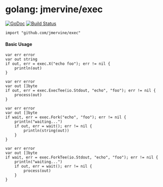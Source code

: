 # golang: jmervine/exec

[![GoDoc](https://godoc.org/github.com/jmervine/exec?status.png)](https://godoc.org/github.com/jmervine/exec) [![Build Status](https://travis-ci.org/jmervine/exec.svg)](https://travis-ci.org/jmervine/exec)

```golang
import "github.com/jmervine/exec"
```

#### Basic Usage

```golang
var err error
var out string
if out, err = exec.X("echo foo"); err != nil {
    println(out)
}

var err error
var out []byte
if out, err = exec.ExecTee(io.Stdout, "echo", "foo"); err != nil {
    process(out)
}

var err error
var out []byte
if wait, err = exec.Fork("echo", "foo"); err != nil {
    println("waiting...")
    if out, err = wait(); err != nil {
        println(string(out))
    }
}

var err error
var out []byte
if wait, err = exec.ForkTee(io.Stdout, "echo", "foo"); err != nil {
    println("waiting...")
    if out, err = wait(); err != nil {
        process(out)
    }
}
```
